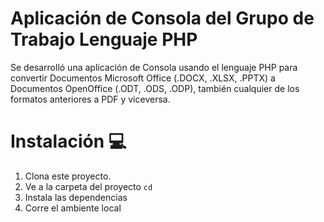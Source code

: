 # Aplicación de Consola del Grupo de Trabajo Lenguaje PHP 
Se desarrolló una aplicación de Consola usando el lenguaje PHP para convertir Documentos Microsoft Office (.DOCX, .XLSX, .PPTX) a Documentos OpenOffice (.ODT, .ODS, .ODP), también cualquier de los formatos anteriores a PDF y viceversa.

# Instalación  💻
1. Clona este proyecto. 
2. Ve a la carpeta del proyecto `cd `
3. Instala las dependencias 
4. Corre el ambiente local
